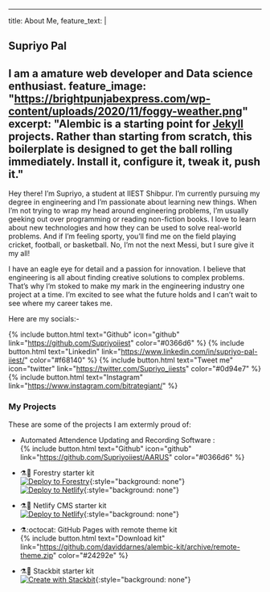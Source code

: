 
---
title: About Me,
feature_text: |
  ## Supriyo Pal
  I am a amature web developer and Data science enthusiast.
feature_image: "https://brightpunjabexpress.com/wp-content/uploads/2020/11/foggy-weather.png"
excerpt: "Alembic is a starting point for [Jekyll](https://jekyllrb.com/) projects. Rather than starting from scratch, this boilerplate is designed to get the ball rolling immediately. Install it, configure it, tweak it, push it."
---

Hey there! I’m Supriyo, a student at IIEST Shibpur. I’m currently pursuing my degree in engineering and I’m passionate about learning new things. When I’m not trying to wrap my head around engineering problems, I’m usually geeking out over programming or reading non-fiction books. I love to learn about new technologies and how they can be used to solve real-world problems. And if I’m feeling sporty, you’ll find me on the field playing cricket, football, or basketball. No, I’m not the next Messi, but I sure give it my all!

I have an eagle eye for detail and a passion for innovation. I believe that engineering is all about finding creative solutions to complex problems. That’s why I’m stoked to make my mark in the engineering industry one project at a time. I’m excited to see what the future holds and I can’t wait to see where my career takes me.

Here are my socials:-

{% include button.html text="Github" icon="github" link="https://github.com/Supriyoiiest" color="#0366d6" %} {% include button.html text="Linkedin" link="https://www.linkedin.com/in/supriyo-pal-iiest/" color="#f68140" %} {% include button.html text="Tweet me" icon="twitter" link="https://twitter.com/Supriyo_iiests" color="#0d94e7" %} {% include button.html text="Instagram" link="https://www.instagram.com/bitrategiant/" %}

### My Projects

These are some of the projects I am extermly proud of:

- Automated Attendence Updating and Recording Software :    
{% include button.html text="Github" icon="github" link="https://github.com/Supriyoiiest/AARUS" color="#0366d6" %}

- ⚗️🌲 Forestry starter kit  
  [![Deploy to Forestry](https://assets.forestry.io/import-to-forestry.svg)](https://app.forestry.io/quick-start?repo=daviddarnes/alembic-forestry-kit&engine=jekyll){:style="background: none"}  
  [![Deploy to Netlify](https://www.netlify.com/img/deploy/button.svg)](https://app.netlify.com/start/deploy?repository=https://github.com/daviddarnes/alembic-forestry-kit){:style="background: none"}
- ⚗️💠 Netlify CMS starter kit  
  [![Deploy to Netlify](https://www.netlify.com/img/deploy/button.svg)](https://app.netlify.com/start/deploy?repository=https://github.com/daviddarnes/alembic-netlifycms-kit&stack=cms){:style="background: none"}

- ⚗️:octocat: GitHub Pages with remote theme kit  
  {% include button.html text="Download kit" link="https://github.com/daviddarnes/alembic-kit/archive/remote-theme.zip" color="#24292e" %}
- ⚗️🚀 Stackbit starter kit  
  [![Create with Stackbit](https://assets.stackbit.com/badge/create-with-stackbit.svg)](https://app.stackbit.com/create?theme=https://github.com/daviddarnes/alembic-stackbit-kit){:style="background: none"}


